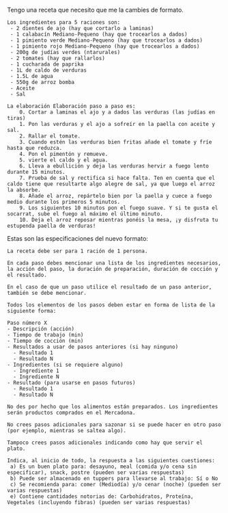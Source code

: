Tengo una receta que necesito que me la cambies de formato.

	Los ingredientes para 5 raciones son:
	 - 2 dientes de ajo (hay que cortarlo a laminas)
	 - 1 calabacín Mediano-Pequeno (hay que trocearlos a dados)
	 - 1 pimiento verde Mediano-Pequeno (hay que trocearlos a dados)
	 - 1 pimiento rojo Mediano-Pequeno (hay que trocearlos a dados)
	 - 200g de judías verdes (ntarurales)
	 - 2 tomates (hay que rallarlos)
	 - 1 cucharada de paprika
	 - 1L de caldo de verduras 
	 - 1.5L de agua
	 - 550g de arroz bomba
	 - Aceite
	 - Sal

	La elaboración Elaboración paso a paso es:
		0. Cortar a laminas el ajo y a dados las verduras (las judías en tiras)
		1. Pon las verduras y el ajo a sofreír en la paella con aceite y sal. 
		2. Rallar el tomate.
		3. Cuando estén las verduras bien fritas añade el tomate y fríe hasta que reduzca. 
		4. Pon el pimentón y remueve.
		5. vierte el caldo y el agua.
		6. Lleva a ebullición y deja las verduras hervir a fuego lento durante 15 minutos.
		7. Prueba de sal y rectifica si hace falta. Ten en cuenta que el caldo tiene que resultarte algo alegre de sal, ya que luego el arroz la absorbe.
		8. Añade el arroz, repártelo bien por la paella y cuece a fuego medio durante los primeros 5 minutos.
		9. Los siguientes 10 minutos pon el fuego suave. Y si te gusta el socarrat, sube el fuego al máximo el último minuto.
		10. Deja el arroz reposar mientras ponéis la mesa, ¡y disfruta tu estupenda paella de verduras!

Estas son las especificaciones del nuevo formato:

	La receta debe ser para 1 ración de 1 persona.

	En cada paso debes mencionar una lista de los ingredientes necesarios, la acción del paso, la duración de preparación, duración de cocción y el resultado. 

	En el caso de que un paso utilice el resultado de un paso anterior, también se debe mencionar.

	Todos los elementos de los pasos deben estar en forma de lista de la siguiente forma:

	Paso número X
	- Descripción (acción)
	- Tiempo de trabajo (min)
	- Tiempo de cocción (min)
	- Resultados a usar de pasos anteriores (si hay ninguno)
	  - Resultado 1
	  - Resultado N
	- Ingredientes (si se requiere alguno)
	  - Ingrediente 1
	  - Ingrediente N
	- Resultado (para usarse en pasos futuros)
	  - Resultado 1
	  - Resultado N

	No des por hecho que los alimentos están preparados. Los ingredientes serán productos comprados en el Mercadona.

	No crees pasos adicionales para sazonar si se puede hacer en otro paso (por ejemplo, mientras se saltea algo).

	Tampoco crees pasos adicionales indicando como hay que servir el plato.

	Indica, al inicio de todo, la respuesta a las siguientes cuestiones:
	 a) Es un buen plato para: desayuno, meal (comida y/o cena sin especificar), snack, postre (pueden ser varias respuestas)
	 b) Puede ser almacenado en tuppers para llevarse al trabajo: Sí o No
	 c) Se recomienda para: comer (Mediodía) y/o cenar (noche) (pueden ser varias respuestas)
	 e) Contiene cantidades notorias de: Carbohidratos, Proteína, Vegetales (incluyendo fibras) (pueden ser varias respuestas) 